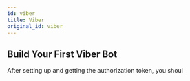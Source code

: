 ```yaml
---
id: viber
title: Viber
original_id: viber
---
```


## Build Your First Viber Bot

After setting up and getting the authorization token, you shoul